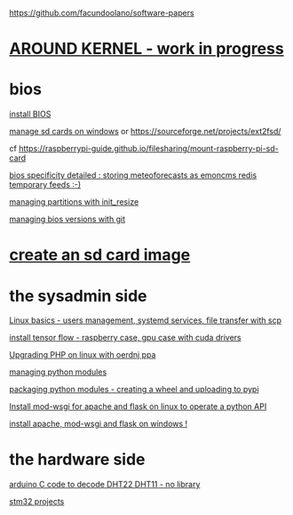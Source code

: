 
https://github.com/facundoolano/software-papers

# [AROUND KERNEL - work in progress](ZZ_MOXA/kernel_headers.md)

# bios

[install BIOS](bios)

[manage sd cards on windows](http://ext2fsd.com/) or https://sourceforge.net/projects/ext2fsd/

cf https://raspberrypi-guide.github.io/filesharing/mount-raspberry-pi-sd-card

[bios specificity detailed : storing meteoforecasts as emoncms redis temporary feeds :-)](enhancingEmonCMS.md)

[managing partitions with init_resize](init_resize)

[managing bios versions with git](git.md)

# [create an sd card image](create_sd_cards_images.md )

# the sysadmin side

[Linux basics - users management, systemd services, file transfer with scp](linux)

[install tensor flow - raspberry case, gpu case with cuda drivers](tensorflow)

[Upgrading PHP on linux with oerdnj ppa](PHP.md)

[managing python modules](python_modules/python_modules.md)

[packaging python modules - creating a wheel and uploading to pypi](python_modules/packaging_modules.md)

[Install mod-wsgi for apache and flask on linux to operate a python API](apache/api_flask_mod_wsgi.md)

[install apache, mod-wsgi and flask on windows !](apache/flask_mod-wsgi_on_windows.md)

# the hardware side

[arduino C code to decode DHT22 DHT11 - no library](_HARDWARE_arduino/DHT/dht.ino)

[stm32 projects](_HARDWARE_stm32)
